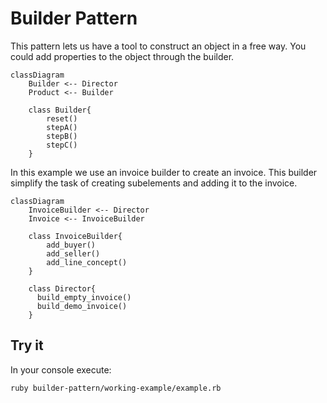 # Builder Pattern

This pattern lets us have a tool to construct an object in a free way. You could add properties to the object through the builder.

```mermaid
classDiagram
    Builder <-- Director
    Product <-- Builder

    class Builder{
        reset()
        stepA()
        stepB()
        stepC()
    }
```

In this example we use an invoice builder to create an invoice. This builder simplify the task of creating subelements and adding it to the invoice.

```mermaid
classDiagram
    InvoiceBuilder <-- Director
    Invoice <-- InvoiceBuilder

    class InvoiceBuilder{
        add_buyer()
        add_seller()
        add_line_concept()
    }

    class Director{
      build_empty_invoice()
      build_demo_invoice()
    }
```

## Try it

In your console execute:
```bash
ruby builder-pattern/working-example/example.rb
```